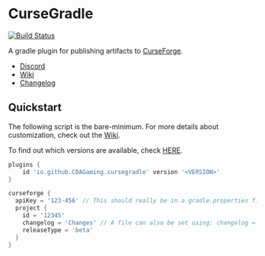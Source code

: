 # CurseGradle

[![Build Status](https://github.com/CDAGaming/CurseGradle/actions/workflows/ci.yml/badge.svg?event=push)](https://github.com/CDAGaming/CurseGradle/)

A gradle plugin for publishing artifacts to [CurseForge](https://curseforge.com/).

* [Discord](https://discord.com/invite/BdKkbpP)
* [Wiki](https://github.com/CDAGaming/CurseGradle/wiki/)
* [Changelog](https://github.com/matthewprenger/CurseGradle/releases)

## Quickstart
The following script is the bare-minimum. For more details about customization, check out the [Wiki](https://github.com/CDAGaming/CurseGradle/wiki).

To find out which versions are available, check [HERE](https://plugins.gradle.org/plugin/io.github.CDAGaming.cursegradle).

```gradle
plugins {
    id 'io.github.CDAGaming.cursegradle' version '<VERSION>'
}

curseforge {
  apiKey = '123-456' // This should really be in a gradle.properties file
  project {
    id = '12345'
    changelog = 'Changes' // A file can also be set using: changelog = file('changelog.txt')
    releaseType = 'beta'
  }
}
```
